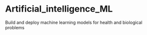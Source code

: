 # Artificial_intelligence_ML
Build and deploy  machine learning models for health and biological problems
